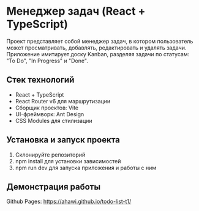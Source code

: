 # Менеджер задач (React + TypeScript)
Проект представляет собой менеджер задач, в котором пользователь может просматривать, добавлять, редактировать и удалять задачи. Приложение имитирует доску Kanban, разделяя задачи по статусам: "To Do", "In Progress" и "Done".

## Стек технологий
- React + TypeScript
- React Router v6 для маршрутизации
- Cборщик проектов: Vite
- UI-фреймворк: Ant Design
- CSS Modules для стилизации

## Установка и запуск проекта
1. Склонируйте репозиторий
2. npm install для установки зависимостей
3. npm run dev для запуска приложения и работы с ним

## Демонстрация работы
Github Pages: https://ahawi.github.io/todo-list-t1/
